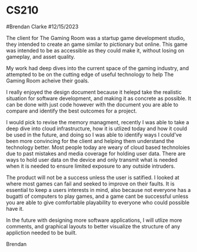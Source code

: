 # CS210

#Brendan Clarke
#12/15/2023

The client for The Gaming Room was a startup game development studio, they intended to create an game similar to pictionary but online. This game was intended to be as accessible as they could make it, without losing on gameplay, and asset quality.

My work had deep dives into the current space of the gaming industry, and attempted to be on the cutting edge of useful technology to help The Gaming Room acheive their goals. 

I really enjoyed the design document because it helepd take the realistic situation for software development, and making it as concrete as possible. It can be done with just code however with the document you are able to compare and identify the best  outcomes for a project. 

I would pick to revise the memory managment, recently I was able to take a deep dive into cloud infrastructure, how it is utlized today and how it could be used in the future, and doing so I was able to identify ways I could've been more convincing for the client and helping them understand the technology better. Most people today are weary of cloud based technoloies due to past mistakes and media coverage for holding user data. There are ways to hold user data on the device and only transmit what is needed when it is needed to ensure limited exposure to any outside intruders. 

The product will not be a success unless the user is satified. I looked at where most games can fail and seeked to improve on their faults. It is essential to keep a users interests in mind, also because not everyone has a bugatti of computers to play games, and a game cant be successful unless you are able to give comfortable playability to everyone who could possible have it. 

In the future with designing more software applications, I will utlize more comments, and graphical layouts to better visualize the structure of any appliction needed to be built. 


Brendan

